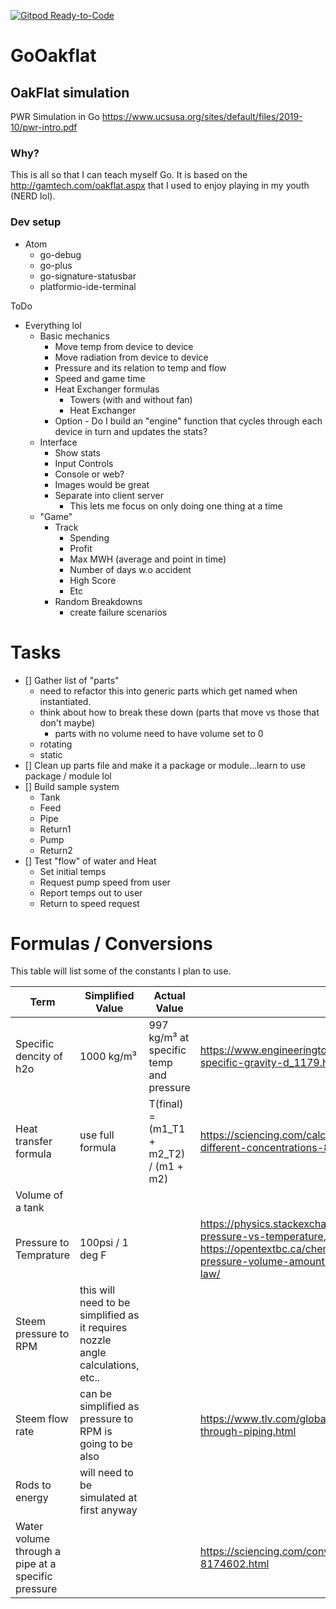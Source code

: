 [![Gitpod Ready-to-Code](https://img.shields.io/badge/Gitpod-Ready--to--Code-blue?logo=gitpod)](https://gitpod.io/#https://github.com/jalspach/reactor)

# GoOakflat
## OakFlat simulation
PWR Simulation in Go
https://www.ucsusa.org/sites/default/files/2019-10/pwr-intro.pdf

### Why?
This is all so that I can teach myself Go. It is based on the http://gamtech.com/oakflat.aspx that I used to enjoy playing in my youth (NERD lol).

### Dev setup
* Atom
  * go-debug
  * go-plus
  * go-signature-statusbar
  * platformio-ide-terminal

ToDo
* Everything lol
    * Basic mechanics
      * Move temp from device to device
      * Move radiation from device to device
      * Pressure and its relation to temp and flow
      * Speed and game time
      * Heat Exchanger formulas
        * Towers (with and without fan)
        * Heat Exchanger
      * Option - Do I build an "engine" function that cycles through each device in turn and updates the stats?
    * Interface
      * Show stats
      * Input Controls
      * Console or web?
      * Images would be great
      * Separate into client  server
        * This lets me focus on only doing one thing at a time
    * "Game"
      * Track
        * Spending
        * Profit
        * Max MWH (average and point in time)
        * Number of days w.o accident
        * High Score
        * Etc
      * Random Breakdowns
        * create failure scenarios

# Tasks
- [] Gather list of "parts"
    * need to refactor this into generic parts which get named when instantiated.
    * think about how to break these down (parts that move vs those that don't maybe)
      * parts with no volume need to have volume set to 0
    * rotating
    * static
- [] Clean up parts file and make it a package or module...learn to use package / module lol
- [] Build sample system
    * Tank
    * Feed
    * Pipe
    * Return1
    * Pump
    * Return2
- [] Test "flow" of water and Heat
    * Set initial temps
    * Request pump speed from user
    * Report temps out to user
    * Return to speed request

# Formulas / Conversions
This table will list some of the constants I plan to use.

Term | Simplified Value | Actual Value | Source
----------|----------|----------|----------
Specific dencity of h2o | 1000 kg/m³| 997 kg/m³ at specific temp and pressure | https://www.engineeringtoolbox.com/water-temperature-specific-gravity-d_1179.html
Heat transfer formula | use full formula | T(final) = (m1_T1 + m2_T2) / (m1 + m2) | https://sciencing.com/calculate-concentration-solution-different-concentrations-8680786.html
Volume of a tank | | |
Pressure to Temprature | 100psi / 1 deg F | | https://physics.stackexchange.com/questions/363328/water-pressure-vs-temperature,  https://opentextbc.ca/chemistry/chapter/9-2-relating-pressure-volume-amount-and-temperature-the-ideal-gas-law/
Steem pressure to RPM | this will need to be simplified as it requires nozzle angle calculations, etc.. | |
Steem flow rate | can be simplified as pressure to RPM is going to be also | | https://www.tlv.com/global/US/calculator/steam-flow-rate-through-piping.html
Rods to energy | will need to be simulated at first anyway | |
Water volume through a pipe at a specific pressure | | | https://sciencing.com/convert-psi-gpm-water-8174602.html
